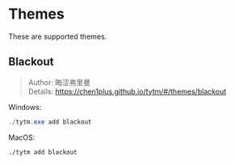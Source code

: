 # Themes

These are supported themes.

## Blackout

> Author: 晦涩弗里曼  
> Details: https://chen1plus.github.io/tytm/#/themes/blackout

Windows:
```powershell
./tytm.exe add blackout
```

MacOS:
```zsh
./tytm add blackout
```
